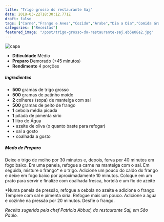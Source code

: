 ```yaml
---
title: "Trigo grosso do restaurante Saj"
date: 2018-03-22T18:30:12.771Z
draft: false
tags: ["Carne","Frango e Aves","Cozido","Árabe","Dia a Dia","Comida árabe","Receitas","Receitas com carne","Receitas com frango"]
categories: ["Receitas"]
featured_image: "/post/trigo-grosso-do-restaurante-saj.eb5e08e2.jpg"
---
```


![capa](/post/trigo-grosso-do-restaurante-saj.eb5e08e2.jpg)

*   **Dificuldade** Médio
*   **Preparo** Demorado (+45 minutos)
*   **Rendimento** 4 porções

##### Ingredientes

*   **500** gramas de trigo grosso
*   **500** gramas de patinho moído
*   **2** colheres (sopa) de manteiga com sal
*   **500** gramas de peito de frango
*   **1** cebola média picada
*   **1** pitada de pimenta sírio
*   **1** litro de Água
*   • azeite de oliva (o quanto baste para refogar)
*   • sal a gosto
*   • coalhada a gosto

##### Modo de Preparo

Deixe o trigo de molho por 30 minutos e, depois, ferva por 40 minutos em fogo baixo. Em uma panela, refogue a carne na manteiga com o sal. Em seguida, misture o frango* e o trigo. Adicione um pouco do caldo do frango e deixe em fogo baixo por aproximadamente 10 minutos. Coloque em um prato para servir e finalize com coalhada fresca, hortelã e um fio de azeite  

*Numa panela de pressão, refogue a cebola no azeite e adicione o frango. Tempere com sal e pimenta síria. Refogue mais um pouco. Adicione a água e cozinhe na pressão por 20 minutos. Desfie o frango.

_Receita sugerida pela chef Patricia Abbud, do restaurante Saj, em São Paulo._
